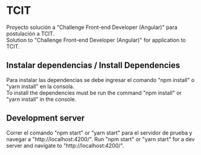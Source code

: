 # TCIT

Proyecto solución a "Challenge Front-end Developer (Angular)" para postulación a TCIT.  
Solution to "Challenge Front-end Developer (Angular)" for application to TCIT.  

## Instalar dependencias / Install Dependencies 

Para instalar las dependencias se debe ingresar el comando "npm install" o "yarn install" en la consola.  
To install the dependencies must be run the command "npm install" or "yarn install" in the console.  


## Development server

Correr el comando "npm start" or "yarn start" para el servidor de prueba y navegar a "http://localhost:4200/". 
Run "npm start" or "yarn start" for a dev server and navigate to "http://localhost:4200/".  

